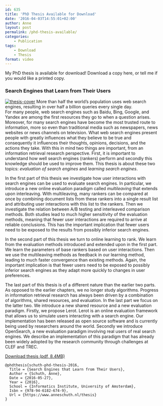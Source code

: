 ```yaml
---
id: 635
title: 'PhD Thesis Available for Download'
date: '2016-04-03T14:55:01+02:00'
author: Anne
layout: post
permalink: /phd-thesis-available/
categories:
    - Publication
tags:
    - Download
    - Thesis
format: video
---
```


My PhD thesis is available for download! Download a copy here, or tell me if you would like a printed copy.

### Search Engines that Learn from Their Users

[![thesis-cover](https://i0.wp.com/www.anneschuth.nl/wp-content/uploads/thesis-cover.png?resize=150%2C212&ssl=1)](/thesis) More than half the world’s population uses web search engines, resulting in over half a billion queries every single day.  
For many people, web search engines such as Baidu, Bing, Google, and Yandex are among the first resources they go to when a question arises. Moreover, for many search engines have become the most trusted route to information, more so even than traditional media such as newspapers, news websites or news channels on television. <span class="s1">What web search engines present people with greatly influences what they believe to be true and consequently it influences their thoughts, opinions, decisions, and the actions they take. With this in mind two things are important, from an information retrieval research perspective. First, it is important to understand how well search engines (rankers) perform and secondly this knowledge should be used to improve them. </span><span class="s1">This thesis is about these two topics: *evaluation of search engines* and *learning search engines*. </span>

<span class="s1">In the first part of this thesis we investigate how user interactions with search engines can be used to evaluate search engines. In particular, we introduce a new online evaluation paradigm called *multileaving* that extends upon interleaving. With multileaving, many rankers can be compared at once by combining document lists from these rankers into a single result list and attributing user interactions with this list to the rankers. Then we investigate the relation between A/B testing and interleaved comparison methods. </span><span class="s1">Both studies lead to much higher sensitivity of the evaluation methods, meaning that fewer user interactions are required to arrive at reliable conclusions. This has the important implication that fewer users need to be exposed to the results from possibly inferior search engines.</span>

<span class="s1">In the second part of this thesis we turn to online learning to rank. We learn from the evaluation methods introduced and extended upon in the first part. We learn the parameters of base rankers based on user interactions. Then we use the multileaving methods as feedback in our learning method, leading to much faster convergence than existing methods. </span><span class="s1">Again, the important implication is that fewer users need to be exposed to possibly inferior search engines as they adapt more quickly to changes in user preferences.</span>

<span class="s1">The last part of this thesis is of a different nature than the earlier two parts. As opposed to the earlier chapters, we no longer study algorithms. Progress in information retrieval research has always been driven by a combination of algorithms, shared resources, and evaluation. In the last part we focus on the latter two. We introduce a new shared resource and a new evaluation paradigm. Firstly, we propose Lerot. Lerot is an online evaluation framework that allows us to simulate users interacting with a search engine. Our implementation has been released as open source software and is currently being used by researchers around the world. Secondly we introduce OpenSearch, a new evaluation paradigm involving real users of real search engines. We describe an implementation of this paradigm that has already been widely adopted by the research community through challenges at CLEF and TREC.</span>

[Download thesis (pdf, 8.4MB)](/thesis)

```
@phdthesis{schuth-phd-thesis-2016,
  Title = {Search Engines that Learn from Their Users}, 
  Author = {Schuth, Anne},
  Date = {2016-05-27},
  Year = {2016}, 
  School = {Informatics Institute, University of Amsterdam},
  Isbn = {978-94-6182-674-9},
  Url = {https://www.anneschuth.nl/thesis}
}
```
